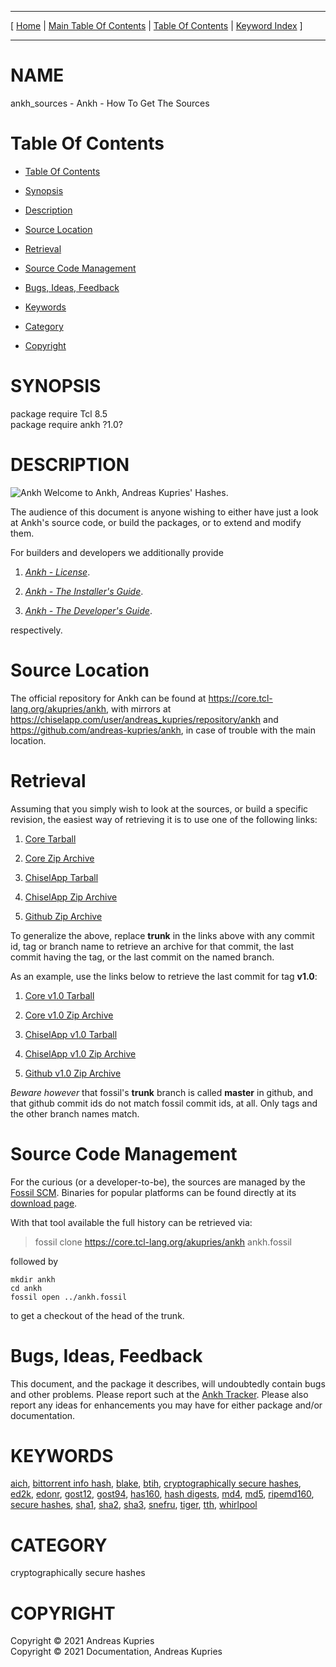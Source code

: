 
[//000000001]: # (ankh\_sources \- Ankh)
[//000000002]: # (Generated from file 'ankh\_sources\.man' by tcllib/doctools with format 'markdown')
[//000000003]: # (Copyright &copy; 2021 Andreas Kupries)
[//000000004]: # (Copyright &copy; 2021 Documentation, Andreas Kupries)
[//000000005]: # (ankh\_sources\(n\) 1\.0 doc "Ankh")

<hr> [ <a href="../../../../../../home">Home</a> &#124; <a
href="../../toc.md">Main Table Of Contents</a> &#124; <a
href="../toc.md">Table Of Contents</a> &#124; <a
href="../../index.md">Keyword Index</a> ] <hr>

# NAME

ankh\_sources \- Ankh \- How To Get The Sources

# <a name='toc'></a>Table Of Contents

  - [Table Of Contents](#toc)

  - [Synopsis](#synopsis)

  - [Description](#section1)

  - [Source Location](#section2)

  - [Retrieval](#section3)

  - [Source Code Management](#section4)

  - [Bugs, Ideas, Feedback](#section5)

  - [Keywords](#keywords)

  - [Category](#category)

  - [Copyright](#copyright)

# <a name='synopsis'></a>SYNOPSIS

package require Tcl 8\.5  
package require ankh ?1\.0?  

# <a name='description'></a>DESCRIPTION

![](\.\./\.\./image/logo\.png "Ankh") Welcome to Ankh, Andreas Kupries' Hashes\.

The audience of this document is anyone wishing to either have just a look at
Ankh's source code, or build the packages, or to extend and modify them\.

For builders and developers we additionally provide

  1. *[Ankh \- License](ankh\_license\.md)*\.

  1. *[Ankh \- The Installer's Guide](ankh\_installer\.md)*\.

  1. *[Ankh \- The Developer's Guide](ankh\_devguide\.md)*\.

respectively\.

# <a name='section2'></a>Source Location

The official repository for Ankh can be found at
[https://core\.tcl\-lang\.org/akupries/ankh](https://core\.tcl\-lang\.org/akupries/ankh),
with mirrors at
[https://chiselapp\.com/user/andreas\_kupries/repository/ankh](https://chiselapp\.com/user/andreas\_kupries/repository/ankh)
and
[https://github\.com/andreas\-kupries/ankh](https://github\.com/andreas\-kupries/ankh),
in case of trouble with the main location\.

# <a name='section3'></a>Retrieval

Assuming that you simply wish to look at the sources, or build a specific
revision, the easiest way of retrieving it is to use one of the following links:

  1. [Core
     Tarball](https://core\.tcl\-lang\.org/akupries/ankh/tarball/trunk/Ankh\.tar\.gz)

  1. [Core Zip
     Archive](https://core\.tcl\-lang\.org/akupries/ankh/zip/trunk/Ankh\.zip)

  1. [ChiselApp
     Tarball](https://chiselapp\.com/user/andreas\_kupries/repository/ankh/tarball/trunk/Ankh\.tar\.gz)

  1. [ChiselApp Zip
     Archive](https://chiselapp\.com/user/andreas\_kupries/repository/ankh/zip/trunk/Ankh\.zip)

  1. [Github Zip
     Archive](https://github\.com/andreas\-kupries/ankh/archive/master\.zip)

To generalize the above, replace __trunk__ in the links above with any
commit id, tag or branch name to retrieve an archive for that commit, the last
commit having the tag, or the last commit on the named branch\.

As an example, use the links below to retrieve the last commit for tag
__v1\.0__:

  1. [Core v1\.0
     Tarball](https://core\.tcl\-lang\.org/akupries/ankh/tarball/v1\.0/Ankh\.tar\.gz)

  1. [Core v1\.0 Zip
     Archive](https://core\.tcl\-lang\.org/akupries/ankh/zip/v1\.0/Ankh\.zip)

  1. [ChiselApp v1\.0
     Tarball](https://chiselapp\.com/user/andreas\_kupries/repository/ankh/tarball/v1\.0/Ankh\.tar\.gz)

  1. [ChiselApp v1\.0 Zip
     Archive](https://chiselapp\.com/user/andreas\_kupries/repository/ankh/zip/v1\.0/Ankh\.zip)

  1. [Github v1\.0 Zip
     Archive](https://github\.com/andreas\-kupries/ankh/archive/v1\.0\.zip)

*Beware however* that fossil's __trunk__ branch is called __master__
in github, and that github commit ids do not match fossil commit ids, at all\.
Only tags and the other branch names match\.

# <a name='section4'></a>Source Code Management

For the curious \(or a developer\-to\-be\), the sources are managed by the [Fossil
SCM](https://www\.fossil\-scm\.org)\. Binaries for popular platforms can be found
directly at its [download page](https://www\.fossil\-scm\.org/download\.html)\.

With that tool available the full history can be retrieved via:

> fossil clone [https://core\.tcl\-lang\.org/akupries/ankh](https://core\.tcl\-lang\.org/akupries/ankh) ankh\.fossil

followed by

    mkdir ankh
    cd ankh
    fossil open ../ankh.fossil

to get a checkout of the head of the trunk\.

# <a name='section5'></a>Bugs, Ideas, Feedback

This document, and the package it describes, will undoubtedly contain bugs and
other problems\. Please report such at the [Ankh
Tracker](https://core\.tcl\-lang\.org/akupries/ankh)\. Please also report any
ideas for enhancements you may have for either package and/or documentation\.

# <a name='keywords'></a>KEYWORDS

[aich](\.\./\.\./index\.md\#aich), [bittorrent info
hash](\.\./\.\./index\.md\#bittorrent\_info\_hash),
[blake](\.\./\.\./index\.md\#blake), [btih](\.\./\.\./index\.md\#btih),
[cryptographically secure
hashes](\.\./\.\./index\.md\#cryptographically\_secure\_hashes),
[ed2k](\.\./\.\./index\.md\#ed2k), [edonr](\.\./\.\./index\.md\#edonr),
[gost12](\.\./\.\./index\.md\#gost12), [gost94](\.\./\.\./index\.md\#gost94),
[has160](\.\./\.\./index\.md\#has160), [hash
digests](\.\./\.\./index\.md\#hash\_digests), [md4](\.\./\.\./index\.md\#md4),
[md5](\.\./\.\./index\.md\#md5), [ripemd160](\.\./\.\./index\.md\#ripemd160),
[secure hashes](\.\./\.\./index\.md\#secure\_hashes),
[sha1](\.\./\.\./index\.md\#sha1), [sha2](\.\./\.\./index\.md\#sha2),
[sha3](\.\./\.\./index\.md\#sha3), [snefru](\.\./\.\./index\.md\#snefru),
[tiger](\.\./\.\./index\.md\#tiger), [tth](\.\./\.\./index\.md\#tth),
[whirlpool](\.\./\.\./index\.md\#whirlpool)

# <a name='category'></a>CATEGORY

cryptographically secure hashes

# <a name='copyright'></a>COPYRIGHT

Copyright &copy; 2021 Andreas Kupries  
Copyright &copy; 2021 Documentation, Andreas Kupries
